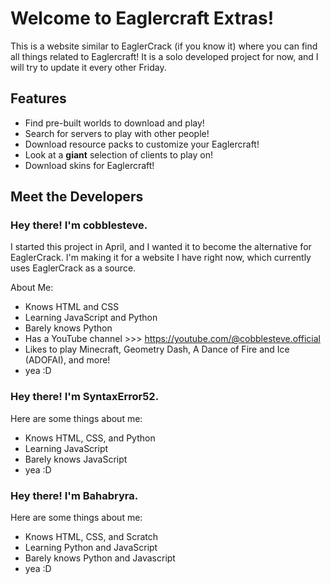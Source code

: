# Welcome to Eaglercraft Extras!
This is a website similar to EaglerCrack (if you know it) where you can find all things related to Eaglercraft!
It is a solo developed project for now, and I will try to update it every other Friday.

## Features
- Find pre-built worlds to download and play!
- Search for servers to play with other people!
- Download resource packs to customize your Eaglercraft!
- Look at a <b>giant</b> selection of clients to play on!
- Download skins for Eaglercraft!

## Meet the Developers

### Hey there! I'm cobblesteve.
I started this project in April, and I wanted it to become the alternative for EaglerCrack.
I'm making it for a website I have right now, which currently uses EaglerCrack as a source.

About Me:
- Knows HTML and CSS
- Learning JavaScript and Python
- Barely knows Python
- Has a YouTube channel >>> https://youtube.com/@cobblesteve.official
- Likes to play Minecraft, Geometry Dash, A Dance of Fire and Ice (ADOFAI), and more!
- yea :D

### Hey there! I'm SyntaxError52.

Here are some things about me:
- Knows HTML, CSS, and Python
- Learning JavaScript
- Barely knows JavaScript
- yea :D


### Hey there! I'm Bahabryra.

Here are some things about me:
- Knows HTML, CSS, and Scratch
- Learning Python and JavaScript
- Barely knows Python and Javascript
- yea :D
